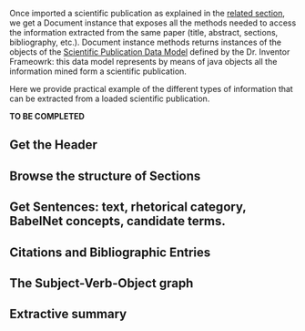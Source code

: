 Once imported a scientific publication as explained in the [related section](ImportDoc), we get a Document instance that exposes all the methods needed to access the information extracted from the same paper (title, abstract, sections, bibliography, etc.). Document instance methods returns instances of the objects of the [Scientific Publication Data Model](ScuPubDataModel) defined by the Dr. Inventor Frameowrk: this data model represents by means of java objects all the information mined form a scientific publication.

Here we provide practical example of the different types of information that can be extracted from a loaded scientific publication.

**TO BE COMPLETED**

## Get the Header


## Browse the structure of Sections


## Get Sentences: text, rhetorical category, BabelNet concepts, candidate terms.


## Citations and Bibliographic Entries


## The Subject-Verb-Object graph


## Extractive summary


